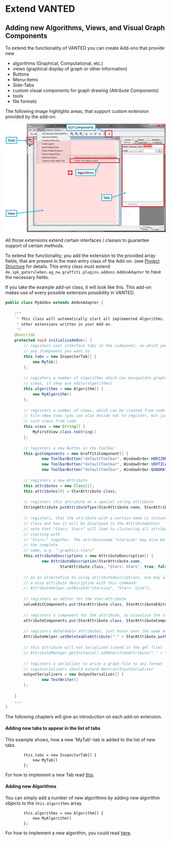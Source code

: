# Extend VANTED
## Adding new Algorithms, Views, and Visual Graph Components

To extend the functionality of VANTED you can create Add-ons that provide new 

* algorithms (Graphical, Computational, etc.)
* views (graphical display of graph or other information)
* Buttons
* Menu-items
* Side-Tabs
* custom visual components for graph drawing (Attribute Components)
* tools
* file formats

The following image highlights areas, that support custom extension provided by the add-on:

![](images/overviewLocationGUIExtensions.jpg)

All those extensions extend certain interfaces / classes to guarantee support of certain methods.

To extend the functionality, you add the extension to the provided array fields, that are present in the main entry class of the Add-on. (see [Project Structure](ProjectStructure.md) for details.
This entry class must extend `de.ipk_gatersleben.ag_nw.graffiti.plugins.addons.AddonAdapter` to have the necessary fields.

If you take the example add-on class, it will look like this. This add-on makes use of every possible extension possibility in VANTED.

```java
public class MyAddon extends AddonAdapter {
	
	/**
	 * This class will automatically start all implemented Algorithms, views and
	 * other extensions written in your Add-on. 
	 */
	@Override
	protected void initializeAddon() {
		// registers user interface tabs in the sidepanel, on which you may add
		// any Jcomponent you want to
		this.tabs = new InspectorTab[] { 
			new MyTab() 
		};
		
		// registers a number of algorithms which can manipulate graphs (and
		// views, if they are editoralgorithms)
		this.algorithms = new Algorithm[] {
			new MyAlgorithm()
		};
		
		// registers a number of views, which can be created from code or via
		// File->New View (you can also decide not to register, but just to create
		// such views from code.
		this.views = new String[] { 
			MyFirstView.class.toString() 
		};
		
		// registers a new Button in the Toolbar
		this.guiComponents = new GraffitiComponent[] {
				new ToolbarButton("defaultToolbar", WindowOrder.HORIZONTAL),
				new ToolbarButton("defaultToolbar", WindowOrder.VERTICAL),
				new ToolbarButton("defaultToolbar", WindowOrder.QUADRATIC) };
		
		// registers a new Attribute
		this.attributes = new Class[1];
		this.attributes[0] = StarAttribute.class;
		
		// registers this attribute as a special string attribute
		StringAttribute.putAttributeType(StarAttribute.name, StarAttribute.class);
		
		// registers, that the attribute with a certain name is instance of a
		// class and how it will be displayed in the AttributeEditor
		// note that "Stars: Stars" will lead to clustering all attributes
		// starting with
		// "Stars:" together. The attributename "starsize" may also be given with
		// the complete
		// name, e.g. ".graphics.stars"
		this.attributeDescriptions = new AttributeDescription[] {
				new AttributeDescription(StarAttribute.name,
						StarAttribute.class, "Stars: Stars", true, false, null), };
		
		// as an alternative to using attributedescriptions, one may also specify
		// a nice attribute description with this command:
		// AttributeHelper.setNiceId("starsize", "Stars: Size");
		
		// registers an editor for the star-Attribute
		valueEditComponents.put(StarAttribute.class, StarAttributeEditor.class);
		
		// registers a component for the attribute, to visualise the star
		attributeComponents.put(StarAttribute.class, StarAttributeComponent.class);
		
		// registers deleteable attributes, just hover over the name and click
		AttributeHelper.setDeleteableAttribute("." + StarAttribute.path + ".", StarAttribute.path);
		
		// this attribute will not serialized (saved in the gml file)
		// AttributeManager.getInstance().addUnwrittenAttribute("." + StarAttribute.path + "." + StarAttribute.name);
		
		// registers a serializer to write a graph-file to any format
		// inputserializers should extend AbstractInputSerializer
		outputSerializers = new OutputSerializer[] {
				new TestWriter()
		};
		
	}
	...
}
```

The following chapters will give an introduction on each add-on extension.

#### Adding new tabs to appear in the list of tabs

This example shows, how a new 'MyTab'-tab is added to the list of new tabs.

```
		this.tabs = new InspectorTab[] { 
			new MyTab() 
		};
```		

For how to implement a new Tab read [this](DevelopTabs.md).

#### Adding new Algorithms

You can simply add a number of new algorithms by adding new algorithm objects to the `this.algorithms` array

```
		this.algorithms = new Algorithm[] {
			new MyAlgorithm()
		};
```

For how to implement a new algorithm, you could read [here](DevelopAlgorithm.md).